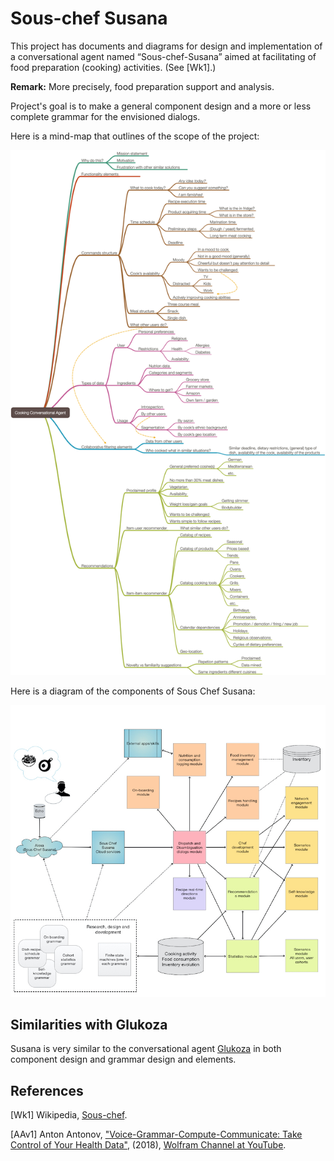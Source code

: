 # Sous-chef Susana

This project has documents and diagrams for design and implementation
of a conversational agent named “Sous-chef-Susana” aimed at facilitating 
of food preparation (cooking) activities. (See [Wk1].) 

**Remark:** More precisely, food preparation support and analysis.

Project's goal is to make a general component design and a more or less complete grammar
for the envisioned dialogs.

Here is a mind-map that outlines of the scope of the project:

[![](./Diagrams/Cooking-Conversational-Agent-mind-map.png)](./Diagrams/Cooking-Conversational-Agent-mind-map.pdf) 

Here is a diagram of the components of Sous Chef Susana:

[![SousChefSusana](./Diagrams/Sous-Chef-Susana-design-small.jpg)](./Diagrams/Sous-Chef-Susana-design.jpg)

## Similarities with Glukoza
 
Susana is very similar to the conversational agent 
[Glukoza](../Glukoza)
in both component design and grammar design and elements.

## References

[Wk1] Wikipedia, [Sous-chef](https://en.wikipedia.org/wiki/Sous-chef).

[AAv1] Anton Antonov, 
["Voice-Grammar-Compute-Communicate: Take Control of Your Health Data"](https://www.youtube.com/watch?v=_rI1RxkeAcA),
(2018),
[Wolfram Channel at YouTube](https://www.youtube.com/channel/UCJekgf6k62CQHdENWf2NgAQ).